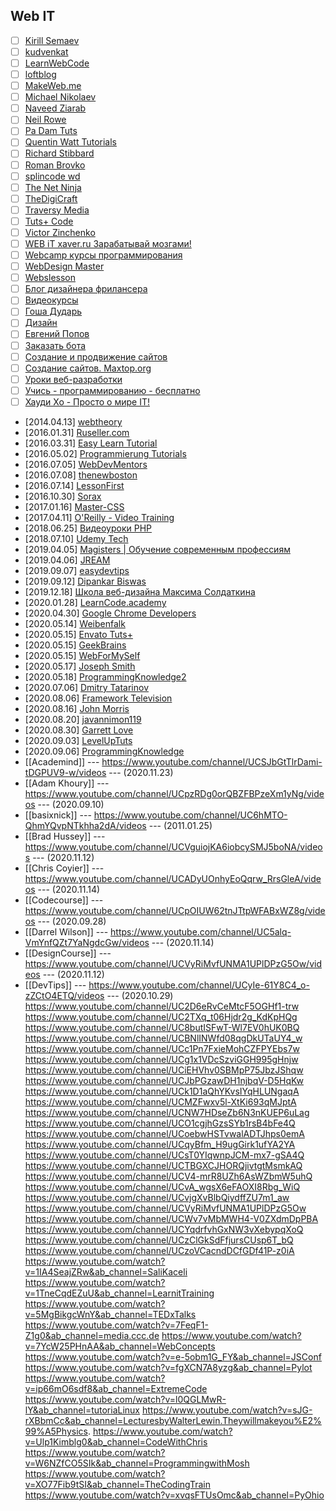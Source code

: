 ## Web IT

- [ ] [Kirill Semaev](https://www.youtube.com/channel/UCemtVTjKhD_GcEOQ_rNOrRw)
- [ ] [kudvenkat](https://www.youtube.com/channel/UCCTVrRB5KpIiK6V2GGVsR1Q)
- [ ] [LearnWebCode](https://www.youtube.com/channel/UCHRp19HU7Y2LwfI0Ai6WAGQ)
- [ ] [loftblog](https://www.youtube.com/channel/UCIIt69f5D44s2cdb9vXQNzA)
- [ ] [MakeWeb.me](https://www.youtube.com/channel/UCt36CWL85NGtOgUMZ2X6x5g)
- [ ] [Michael Nikolaev](https://www.youtube.com/channel/UCVkuc9H3X8F0lAg5paPcwLg)
- [ ] [Naveed Ziarab](https://www.youtube.com/channel/UCIzPhZKIYoXBYxuN3t4TU2g)
- [ ] [Neil Rowe](https://www.youtube.com/channel/UCwHrYi0GL6dmYaRB0StEbEA)
- [ ] [Pa Dam Tuts](https://www.youtube.com/channel/UCzKW1gIGnerPbsZD-C2QNpA)
- [ ] [Quentin Watt Tutorials](https://www.youtube.com/channel/UCtGGGu_hp8ToQ9BR6Vni19w)
- [ ] [Richard Stibbard](https://www.youtube.com/channel/UCBJnEkFKpFb2742_7cFmVzg)
- [ ] [Roman Brovko](https://www.youtube.com/channel/UCiwYG9Bnxfaipnp5ckCSlQw)
- [ ] [splincode wd](https://www.youtube.com/channel/UC8xfERWMN3YMcQrM260ABtw)
- [ ] [The Net Ninja](https://www.youtube.com/channel/UCW5YeuERMmlnqo4oq8vwUpg)
- [ ] [TheDigiCraft](https://www.youtube.com/channel/UCw0ZIfZiV-BORQvok_cxNPw)
- [ ] [Traversy Media](https://www.youtube.com/channel/UC29ju8bIPH5as8OGnQzwJyA)
- [ ] [Tuts+ Code](https://www.youtube.com/channel/UCd-EhXGbXSozuzsAAdPIn3A)
- [ ] [Victor Zinchenko](https://www.youtube.com/channel/UCQTlLk8CI8GDUPsz21uwjOQ)
- [ ] [WEB iT xaver.ru Зарабатывай мозгами!](https://www.youtube.com/channel/UC4vsJ5PMS3qNN61ORVL05og)
- [ ] [Webcamp курсы программирования](https://www.youtube.com/channel/UCc2xLoUejv78It0Tq61duaA)
- [ ] [WebDesign Master](https://www.youtube.com/channel/UC7enHM_oJRYJOnyJrcRzwbg)
- [ ] [Webslesson](https://www.youtube.com/channel/UC8Nbgc4vUi27HgBv2ffEiHw)
- [ ] [Блог дизайнера фрилансера](https://www.youtube.com/channel/UCiF0YY5d84iFZrLrDsP7xRQ)
- [ ] [Видеокурсы](https://www.youtube.com/channel/UCpRlxyP9_s0QJ8TdOMj3aRA)
- [ ] [Гоша Дударь](https://www.youtube.com/channel/UCvuY904el7JvBlPbdqbfguw)
- [ ] [Дизайн](https://www.youtube.com/channel/UCswtUaxvXXZe3KkwMtgrj9g)
- [ ] [Евгений Попов](https://www.youtube.com/channel/UCA1KuDtQapiKD50wk_mVM-Q)
- [ ] [Заказать бота](https://www.youtube.com/channel/UC7adbVu6XjmCnGyUml-O-xw)
- [ ] [Создание и продвижение сайтов](https://www.youtube.com/channel/UCWWfIyhjfJHdH1Kvx5p9gyg)
- [ ] [Создание сайтов. Maxtop.org](https://www.youtube.com/channel/UCk4Gb1imUGYK5r6U3Xir4Rw)
- [ ] [Уроки веб-разработки](https://www.youtube.com/channel/UCHHw70vvbfyM6xJQoV8U-Pw)
- [ ] [Учись - программированию - бесплатно](https://www.youtube.com/channel/UCYcOu-hGM8gqcXFU1jnFJtg)
- [ ] [Хауди Хо - Просто о мире IT!](https://www.youtube.com/channel/UC7f5bVxWsm3jlZIPDzOMcAg)
- [2014.04.13] [webtheory](https://www.youtube.com/channel/UCD15yBvmQElLP7EFL8vW6Yw/videos)
- [2016.01.31] [Ruseller.com](https://www.youtube.com/channel/UCqp_CZbW5drSGH5AFflSfuA/videos)
- [2016.03.31] [Easy Learn Tutorial](https://www.youtube.com/channel/UCOmFcwNbdxxRXR6Xza0m4Ew/videos)
- [2016.05.02] [Programmierung Tutorials](https://www.youtube.com/channel/UCbW1_N8jyA4-OTO428LTyjw/videos)
- [2016.07.05] [WebDevMentors](https://www.youtube.com/channel/UCMqC6THcgjvDMbdxa7TaZ7w/videos)
- [2016.07.08] [thenewboston](https://www.youtube.com/channel/UCJbPGzawDH1njbqV-D5HqKw/videos)
- [2016.07.14] [LessonFirst](https://www.youtube.com/channel/UCLAkvv3lfwveX2aqo2oO9GQ/videos)
- [2016.10.30] [Sorax](https://www.youtube.com/channel/UCdnFX7mzgup9moXG2fULOog/videos)
- [2017.01.16] [Master-CSS](https://www.youtube.com/channel/UC0Fl0gKuawQQs8jf35T_kfg/videos)
- [2017.04.11] [O'Reilly - Video Training](https://www.youtube.com/channel/UCFvbB4_qLYRrOQNuFudz-Mg/videos)
- [2018.06.25] [Видеоуроки PHP](https://www.youtube.com/channel/UCpEWlcj5rkU1H9vkIf9Lb5g/videos)
- [2018.07.10] [Udemy Tech](https://www.youtube.com/channel/UCU6e4MJtvlcX5DBLP1cq8hQ/videos)
- [2019.04.05] [Magisters | Обучение современным профессиям](https://www.youtube.com/channel/UCUzksGhlJU0rNF5KneUZkSA/videos)
- [2019.04.06] [JREAM](https://www.youtube.com/channel/UCFfuK45zBZxhq0m1bxYP-Zw/videos)
- [2019.09.07] [easydevtips](https://www.youtube.com/channel/UCI-vEugj8uNGB_ZFuutlMYw/videos)
- [2019.09.12] [Dipankar Biswas](https://www.youtube.com/channel/UCVmP2ZiGYCJT1cuFSiF8dNQ/videos)
- [2019.12.18] [Школа веб-дизайна Максима Солдаткина](https://www.youtube.com/channel/UCD2oiYqLVHUocIDh9iiDFIg/videos)
- [2020.01.28] [LearnCode.academy](https://www.youtube.com/channel/UCVTlvUkGslCV_h-nSAId8Sw/videos)
- [2020.04.30] [Google Chrome Developers](https://www.youtube.com/channel/UCnUYZLuoy1rq1aVMwx4aTzw)
- [2020.05.14] [Weibenfalk](https://www.youtube.com/channel/UCnnnWy4UTYN258FfVGeXBbg)
- [2020.05.15] [Envato Tuts+](https://www.youtube.com/channel/UC8lxnUR_CzruT2KA6cb7p0Q)
- [2020.05.15] [GeekBrains](https://www.youtube.com/channel/UCN6geF_MsLDEp5ISxXKgAFQ)
- [2020.05.15] [WebForMySelf](https://www.youtube.com/channel/UCGuhp4lpQvK94ZC5kuOZbjA)
- [2020.05.17] [Joseph Smith](https://www.youtube.com/channel/UCWxB7V9weF702avKxXESdvw)
- [2020.05.18] [ProgrammingKnowledge2](https://www.youtube.com/channel/UC8aFE06Cti9OnQcKpl6rDvQ)
- [2020.07.06] [Dmitry Tatarinov](https://www.youtube.com/channel/UCqGmFw8wurbav1q8tf3Zi8A/videos)
- [2020.08.06] [Framework Television](https://www.youtube.com/channel/UCkg_xpBf5gMSnBZx8uRG-yg/videos)
- [2020.08.16] [John Morris](https://www.youtube.com/channel/UCFh7FvnJ_0sVP4V0rZe6AaA)
- [2020.08.20] [javannimon119](https://www.youtube.com/channel/UCe-2zBJGYQ2M9HaWb0IAoJg/videos)
- [2020.08.30] [Garrett Love](https://www.youtube.com/channel/UCxSITxL2JbF229OGCqieVZw/videos)
- [2020.09.03] [LevelUpTuts](https://www.youtube.com/channel/UCyU5wkjgQYGRB0hIHMwm2Sg/videos)
- [2020.09.06] [ProgrammingKnowledge](https://www.youtube.com/channel/UCs6nmQViDpUw0nuIx9c_WvA/videos)
- [[Academind]] --- https://www.youtube.com/channel/UCSJbGtTlrDami-tDGPUV9-w/videos --- (2020.11.23)
- [[Adam Khoury]] --- https://www.youtube.com/channel/UCpzRDg0orQBZFBPzeXm1yNg/videos --- (2020.09.10)
- [[basixnick]] --- https://www.youtube.com/channel/UC6hMTO-QhmYQvpNTkhha2dA/videos --- (2011.01.25)
- [[Brad Hussey]] --- https://www.youtube.com/channel/UCVguiojKA6iobcySMJ5boNA/videos --- (2020.11.12)
- [[Chris Coyier]] --- https://www.youtube.com/channel/UCADyUOnhyEoQqrw_RrsGleA/videos --- (2020.11.14)
- [[Codecourse]] --- https://www.youtube.com/channel/UCpOIUW62tnJTtpWFABxWZ8g/videos --- (2020.09.28)
- [[Darrel Wilson]] --- https://www.youtube.com/channel/UC5alq-VmYnfQZt7YaNgdcGw/videos --- (2020.11.14)
- [[DesignCourse]] --- https://www.youtube.com/channel/UCVyRiMvfUNMA1UPlDPzG5Ow/videos --- (2020.11.12)
- [[DevTips]] --- https://www.youtube.com/channel/UCyIe-61Y8C4_o-zZCtO4ETQ/videos --- (2020.10.29)
https://www.youtube.com/channel/UC2D6eRvCeMtcF5OGHf1-trw
https://www.youtube.com/channel/UC2TXq_t06Hjdr2g_KdKpHQg
https://www.youtube.com/channel/UC8butISFwT-Wl7EV0hUK0BQ
https://www.youtube.com/channel/UCBNlINWfd08qgDkUTaUY4_w
https://www.youtube.com/channel/UCc1Pn7FxieMohCZFPYEbs7w
https://www.youtube.com/channel/UCg1x1VDcSzviGGH995gHnjw
https://www.youtube.com/channel/UCiEHVhv0SBMpP75JbzJShqw
https://www.youtube.com/channel/UCJbPGzawDH1njbqV-D5HqKw
https://www.youtube.com/channel/UCk1D1aQhYKvsIYqHLUNgaqA
https://www.youtube.com/channel/UCMZFwxv5l-XtKi693qMJptA
https://www.youtube.com/channel/UCNW7HDseZb6N3nKUEP6uLag
https://www.youtube.com/channel/UCO1cgjhGzsSYb1rsB4bFe4Q
https://www.youtube.com/channel/UCoebwHSTvwalADTJhps0emA
https://www.youtube.com/channel/UCqyBfm_H9ugGirk1ufYA2YA
https://www.youtube.com/channel/UCsT0YIqwnpJCM-mx7-gSA4Q
https://www.youtube.com/channel/UCTBGXCJHORQjivtgtMsmkAQ
https://www.youtube.com/channel/UCV4-mrR8UZh6AsWZbmW5uhQ
https://www.youtube.com/channel/UCvA_wgsX6eFAOXI8Rbg_WiQ
https://www.youtube.com/channel/UCvjgXvBlbQiydffZU7m1_aw
https://www.youtube.com/channel/UCVyRiMvfUNMA1UPlDPzG5Ow
https://www.youtube.com/channel/UCWv7vMbMWH4-V0ZXdmDpPBA
https://www.youtube.com/channel/UCYqdrfvhGxNW3vXebypqXoQ
https://www.youtube.com/channel/UCzClGkSdFfjursCUsp6T_bQ
https://www.youtube.com/channel/UCzoVCacndDCfGDf41P-z0iA
https://www.youtube.com/watch?v=1IA4SeajZRw&ab_channel=SaliKaceli
https://www.youtube.com/watch?v=1TneCqdEZuU&ab_channel=LearnitTraining
https://www.youtube.com/watch?v=5MgBikgcWnY&ab_channel=TEDxTalks
https://www.youtube.com/watch?v=7FeqF1-Z1g0&ab_channel=media.ccc.de
https://www.youtube.com/watch?v=7YcW25PHnAA&ab_channel=WebConcepts
https://www.youtube.com/watch?v=e-5obm1G_FY&ab_channel=JSConf
https://www.youtube.com/watch?v=fgXCN7A8yzg&ab_channel=Pylot
https://www.youtube.com/watch?v=ip66mO6sdf8&ab_channel=ExtremeCode
https://www.youtube.com/watch?v=l0QGLMwR-lY&ab_channel=tutoriaLinux
https://www.youtube.com/watch?v=sJG-rXBbmCc&ab_channel=LecturesbyWalterLewin.Theywillmakeyou%E2%99%A5Physics.
https://www.youtube.com/watch?v=Ulp1Kimblg0&ab_channel=CodeWithChris
https://www.youtube.com/watch?v=W6NZfCO5SIk&ab_channel=ProgrammingwithMosh
https://www.youtube.com/watch?v=XO77Fib9tSI&ab_channel=TheCodingTrain
https://www.youtube.com/watch?v=xvqsFTUsOmc&ab_channel=PyOhio
